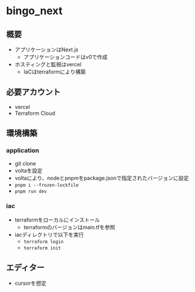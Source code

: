 # bingo_next

## 概要

- アプリケーションはNext.js
  - アプリケーションコードはv0で作成
- ホスティングと監視はvercel
  - IaCはterraformにより構築

## 必要アカウント

- vercel
- Terraform Cloud

## 環境構築

### application

- git clone
- voltaを設定
- voltaにより、nodeとpnpmをpackage.jsonで指定されたバージョンに設定
- `pnpm i --frozen-lockfile`
- `pnpm run dev`

### iac

- terraformをローカルにインストール
  - terraformのバージョンはmain.tfを参照
- iacディレクトリで以下を実行
  - `terraform login`
  - `terraform init`

## エディター

- cursorを想定
